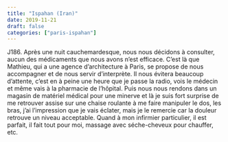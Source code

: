 ```yaml
---
title: "Ispahan (Iran)"
date: 2019-11-21
draft: false
categories: ["paris-ispahan"]
---
```


J186.
Après une nuit cauchemardesque, nous nous décidons à consulter, aucun des médicaments que nous avons n’est efficace. C’est là que Mathieu, qui a une agence d’architecture à Paris, se propose de nous accompagner et de nous servir d’interprète. Il nous évitera beaucoup d’attente, c’est en à peine une heure que je passe la radio, vois le médecin et même vais à la pharmacie de l’hôpital. Puis nous nous rendons dans un magasin de matériel médical pour une minerve et là je suis fort surprise de me retrouver assise sur une chaise roulante à me faire manipuler le dos, les bras, j’ai l’impression que je vais éclater, mais je le remercie car la douleur retrouve un niveau acceptable. Quand à mon infirmier particulier, il est parfait, il fait tout pour moi, massage avec séche-cheveux pour chauffer, etc.

